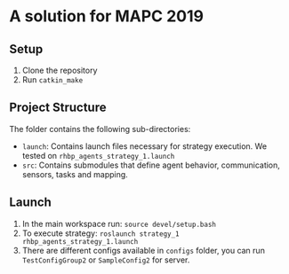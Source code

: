 # A solution for MAPC 2019

## Setup

1. Clone the repository
2. Run `catkin_make` 

## Project Structure
The folder contains the following sub-directories:

 - `launch`: Contains launch files necessary for strategy execution. We tested on `rhbp_agents_strategy_1.launch`
 - `src`: Contains submodules that define agent behavior, communication, sensors, tasks and mapping. 
 
## Launch

 1. In the main workspace run: `source devel/setup.bash` 
 2. To execute strategy: `roslaunch strategy_1 rhbp_agents_strategy_1.launch`
 3. There are different configs available in `configs` folder, you can run `TestConfigGroup2` or `SampleConfig2` for server.

